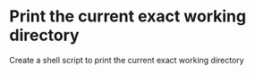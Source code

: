# Print the current exact working directory

Create a shell script to print the current exact working directory